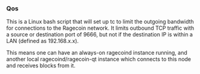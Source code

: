 ### Qos ###

This is a Linux bash script that will set up tc to limit the outgoing bandwidth for connections to the Ragecoin network. It limits outbound TCP traffic with a source or destination port of 9666, but not if the destination IP is within a LAN (defined as 192.168.x.x).

This means one can have an always-on ragecoind instance running, and another local ragecoind/ragecoin-qt instance which connects to this node and receives blocks from it.

